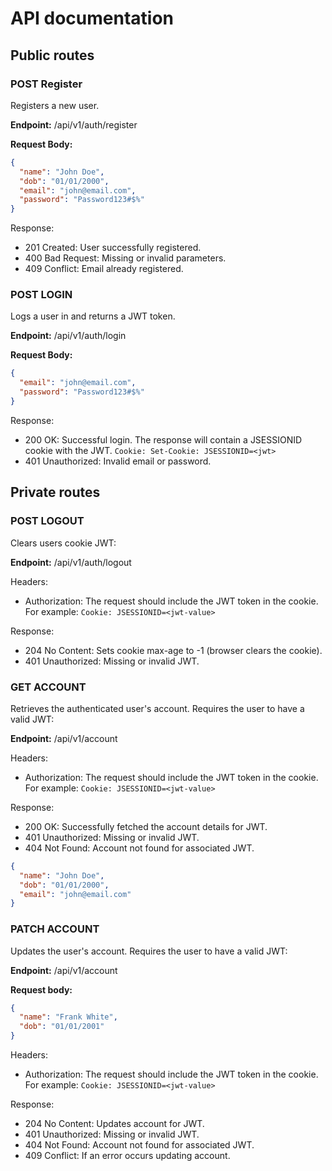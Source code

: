 # API documentation

## Public routes

### POST Register

Registers a new user.

**Endpoint:** /api/v1/auth/register

**Request Body:**

```json
{
  "name": "John Doe",
  "dob": "01/01/2000",
  "email": "john@email.com",
  "password": "Password123#$%"
}
```

Response:

- 201 Created: User successfully registered.
- 400 Bad Request: Missing or invalid parameters.
- 409 Conflict: Email already registered.

### POST LOGIN

Logs a user in and returns a JWT token.

**Endpoint:** /api/v1/auth/login

**Request Body:**

```json
{
  "email": "john@email.com",
  "password": "Password123#$%"
}
```

Response:

- 200 OK: Successful login. The response will contain a JSESSIONID cookie with the JWT.
  `Cookie: Set-Cookie: JSESSIONID=<jwt>`
- 401 Unauthorized: Invalid email or password.

## Private routes

### POST LOGOUT

Clears users cookie JWT:

**Endpoint:** /api/v1/auth/logout

Headers:

- Authorization: The request should include the JWT token in the cookie. For example:
  `Cookie: JSESSIONID=<jwt-value>`

Response:

- 204 No Content: Sets cookie max-age to -1 (browser clears the cookie).
- 401 Unauthorized: Missing or invalid JWT.

### GET ACCOUNT

Retrieves the authenticated user's account. Requires the user to have a valid JWT:

**Endpoint:** /api/v1/account

Headers:

- Authorization: The request should include the JWT token in the cookie. For example:
  `Cookie: JSESSIONID=<jwt-value>`

Response:

- 200 OK: Successfully fetched the account details for JWT.
- 401 Unauthorized: Missing or invalid JWT.
- 404 Not Found: Account not found for associated JWT.

```json
{
  "name": "John Doe",
  "dob": "01/01/2000",
  "email": "john@email.com"
}
```

### PATCH ACCOUNT

Updates the user's account. Requires the user to have a valid JWT:

**Endpoint:** /api/v1/account

**Request body:**

```json
{
  "name": "Frank White",
  "dob": "01/01/2001"
}
```

Headers:

- Authorization: The request should include the JWT token in the cookie. For example:
  `Cookie: JSESSIONID=<jwt-value>`

Response:

- 204 No Content: Updates account for JWT.
- 401 Unauthorized: Missing or invalid JWT.
- 404 Not Found: Account not found for associated JWT.
- 409 Conflict: If an error occurs updating account.
